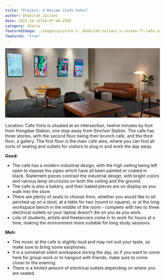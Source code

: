```yaml
---
title: "Project: U Review (Cafe Yoho)"
author: Dhabitah Zailani
date: 2021-10-15T14:07:44.258Z
category: Shorts
featuredImage: ./images/picture-1-_dhabitah-zailani_u-review-ft-cafe-yoho.jpg
featured: "true"
---
```

![](images/picture-1-_dhabitah-zailani_u-review-ft-cafe-yoho.jpg)

Location: Cafe Yoho is situated at an intersection, twelve minutes by foot from Hongdae Station, one stop away from Sinchon Station. The cafe has three stories, with the second floor being their brunch cafe, and the third floor, a gallery. The first floor is the main cafe area, where you can find all sorts of seating and outlets for visitors to plug in and work the day away. 

**Good:**

* The cafe has a modern industrial design, with the high ceiling being left open to expose the pipes which have all been painted or coated in black. Statement pieces contrast the industrial design, with bright colors and various lamp structures on both the ceiling and the ground.
* The cafe is also a bakery, and their baked pieces are on display as you walk into the store.
* There are plenty of seats to choose from, whether you would like to sit perched up on a stool, at a table for two (round or square), or at the long workspace bench in the middle of the room - complete with two to three electrical outlets so your laptop doesn’t die on you as you work.
* Lots of students, artists and freelancers come in to work for hours at a time, making the environment more suitable for long study sessions.

**Meh:**

* The music at the cafe is slightly loud and may not suit your taste, so make sure to bring some earphones.
* It is a somewhat silent workspace during the day, so if you want to come here for group work or to hangout with friends, make sure to come closer to the evening.
* There is a limited amount of electrical outlets depending on where you are seated.